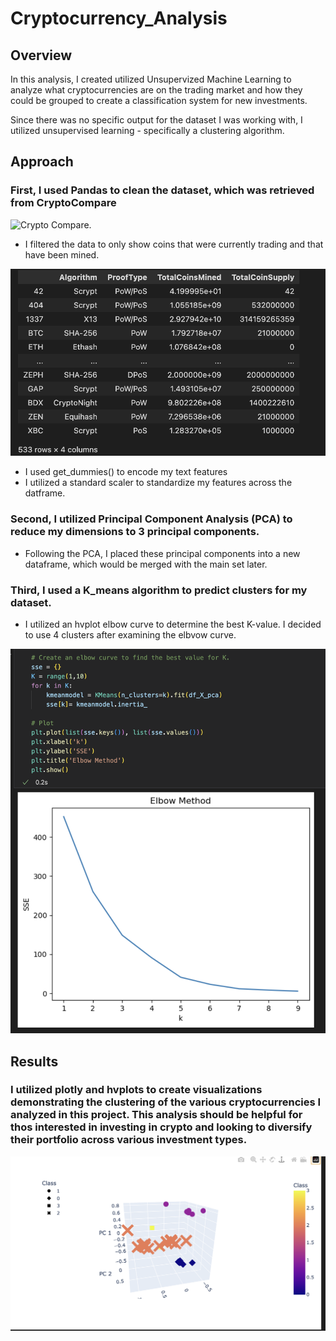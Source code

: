 # Cryptocurrency_Analysis

## Overview

In this analysis, I created utilized Unsupervized Machine Learning to analyze what cryptocurrencies are on the trading market and how they could be grouped to create a classification system for new investments.

Since there was no specific output for the dataset I was working with, I utilized unsupervised learning - specifically a clustering algorithm. 

## Approach

### First, I used Pandas to clean the dataset, which was retrieved from  CryptoCompare 
![Crypto Compare](https://min-api.cryptocompare.com/data/all/coinlist). 
- I filtered the data to only show coins that were currently trading and that have been mined. 

![Summary Table](https://github.com/scallina/Cryptocurrency_Analysis/blob/main/Images/Cleaned%20Dataframe.png)

- I used get_dummies() to encode my text features
- I utilized a standard scaler to standardize my features across the datframe. 

### Second, I utilized Principal Component Analysis (PCA) to reduce my dimensions to 3 principal components. 
- Following the PCA, I placed these principal components into a new dataframe, which would be merged with the main set later. 

### Third, I used a K_means algorithm to predict clusters for my dataset. 
- I utilized an hvplot elbow curve to determine the best K-value. I decided to use 4 clusters after examining the elbvow curve. 

![Summary Table](https://github.com/scallina/Cryptocurrency_Analysis/blob/main/Images/Elbow%20Curve.png)

## Results

### I utilized plotly and hvplots to create visualizations demonstrating the clustering of the various cryptocurrencies I analyzed in this project. This analysis should be helpful for thos interested in investing in crypto and looking to diversify their portfolio across various investment types. 

![Summary Table](https://github.com/scallina/Cryptocurrency_Analysis/blob/main/Images/3d%20clustered%20plot.png)

